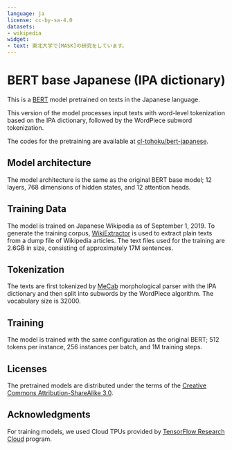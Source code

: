 ```yaml
---
language: ja
license: cc-by-sa-4.0
datasets:
- wikipedia
widget:
- text: 東北大学で[MASK]の研究をしています。
---
```


# BERT base Japanese (IPA dictionary)

This is a [BERT](https://github.com/google-research/bert) model pretrained on texts in the Japanese language.

This version of the model processes input texts with word-level tokenization based on the IPA dictionary, followed by the WordPiece subword tokenization.

The codes for the pretraining are available at [cl-tohoku/bert-japanese](https://github.com/cl-tohoku/bert-japanese/tree/v1.0).

## Model architecture

The model architecture is the same as the original BERT base model; 12 layers, 768 dimensions of hidden states, and 12 attention heads.

## Training Data

The model is trained on Japanese Wikipedia as of September 1, 2019.
To generate the training corpus, [WikiExtractor](https://github.com/attardi/wikiextractor) is used to extract plain texts from a dump file of Wikipedia articles.
The text files used for the training are 2.6GB in size, consisting of approximately 17M sentences.

## Tokenization

The texts are first tokenized by [MeCab](https://taku910.github.io/mecab/) morphological parser with the IPA dictionary and then split into subwords by the WordPiece algorithm.
The vocabulary size is 32000.

## Training

The model is trained with the same configuration as the original BERT; 512 tokens per instance, 256 instances per batch, and 1M training steps.

## Licenses

The pretrained models are distributed under the terms of the [Creative Commons Attribution-ShareAlike 3.0](https://creativecommons.org/licenses/by-sa/3.0/).

## Acknowledgments

For training models, we used Cloud TPUs provided by [TensorFlow Research Cloud](https://www.tensorflow.org/tfrc/) program.
